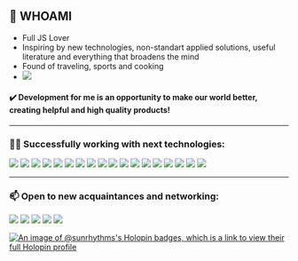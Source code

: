 ## 👋  WHOAMI

- Full JS Lover
- Inspiring by new technologies, non-standart applied solutions, useful literature and everything that broadens the mind
- Found of traveling, sports and cooking
- [<img src="https://img.shields.io/badge/Writing music-FF3300?style=flat-square&logo=SoundCloud&logoColor=white"/>](https://soundcloud.com/sun_rhythms)
#### ✔️ Development for me is an opportunity to make our world better, creating helpful and high quality products!
---

### 👨‍💻 Successfully working with next technologies:
<img src="https://img.shields.io/badge/HTML5-343434?style=for-the-badge&logo=HTML5&logoColor=E34F26"/>  <img src="https://img.shields.io/badge/CSS3-343434?style=for-the-badge&logo=CSS3&logoColor=1572B6"/>  <img src="https://img.shields.io/badge/JavaScript-343434?style=for-the-badge&logo=JavaScript&logoColor=F7DF1E"/>  <img src="https://img.shields.io/badge/React-343434?style=for-the-badge&logo=React&logoColor=61DAFB"/> <img src="https://img.shields.io/badge/Redux-343434?style=for-the-badge&logo=Redux&logoColor=764ABC"/> <img src="https://img.shields.io/badge/ReactRouter-343434?style=for-the-badge&logo=ReactRouter&logoColor=CA4245"/> <img src="https://img.shields.io/badge/TypeScript-343434?style=for-the-badge&logo=TypeScript&logoColor=3178C6"/> <img src="https://img.shields.io/badge/Sass-343434?style=for-the-badge&logo=Sass&logoColor=CC6699"/> <img src="https://img.shields.io/badge/Ionic-343434?style=for-the-badge&logo=Ionic&logoColor=3880FF"/> <img src="https://img.shields.io/badge/MUI-343434?style=for-the-badge&logo=MUI&logoColor=007FFF"/> <img src="https://img.shields.io/badge/Next.js-343434?style=for-the-badge&logo=Next.js&logoColor=ffffff"/> <img src="https://img.shields.io/badge/Webpack-343434?style=for-the-badge&logo=Webpack&logoColor=8DD6F9"/> <img src="https://img.shields.io/badge/Babel-343434?style=for-the-badge&logo=Babel&logoColor=F9DC3E"/> <img src="https://img.shields.io/badge/Axios-343434?style=for-the-badge&logo=Axios&logoColor=5A29E4"/> <img src="https://img.shields.io/badge/Jest-343434?style=for-the-badge&logo=Jest&logoColor=C21325"/> <img src="https://img.shields.io/badge/Cypress-343434?style=for-the-badge&logo=Cypress&logoColor=17202C"/> <img src="https://img.shields.io/badge/Puppeteer-343434?style=for-the-badge&logo=Puppeteer&logoColor=40B5A4"/> <img src="https://img.shields.io/badge/Mocha-343434?style=for-the-badge&logo=Mocha&logoColor=8D6748"/>

---

### 📫 Open to new acquaintances and networking:
[<img src="https://img.shields.io/badge/Telegram-26A5E4?style=for-the-badge&logo=Telegram&logoColor=white"/>](https://t.me/anton_777_7)  [<img src="https://img.shields.io/badge/LinkedIn-0A66C2?style=for-the-badge&logo=LinkedIn&logoColor=white"/>](https://www.linkedin.com/in/anton-antuskov-714139260/)  [<img src="https://img.shields.io/badge/Facebook-1877F2?style=for-the-badge&logo=Facebook&logoColor=white"/>](https://www.facebook.com/sunrhythmss)  [<img src="https://img.shields.io/badge/Stack Overflow-F58025?style=for-the-badge&logo=Stack Overflow&logoColor=white"/>](https://stackoverflow.com/users/20886939/sun-rhythms) [<img src="https://img.shields.io/badge/antuskov.anton@gmail.com-EA4335?style=for-the-badge&logo=Mail.Ru&logoColor=white"/>](mailto:antuskov.anton@gmail.com)

[![An image of @sunrhythms's Holopin badges, which is a link to view their full Holopin profile](https://holopin.me/sunrhythms)](https://holopin.io/@sunrhythms)
